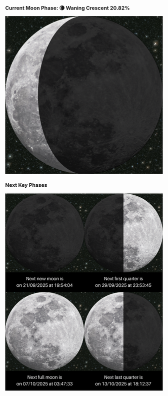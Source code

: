 ### Current Moon Phase: 🌘 Waning Crescent 20.82%
![Moon Phase](moonphase.png)
### Next Key Phases
![Gallery](gallery.png)
